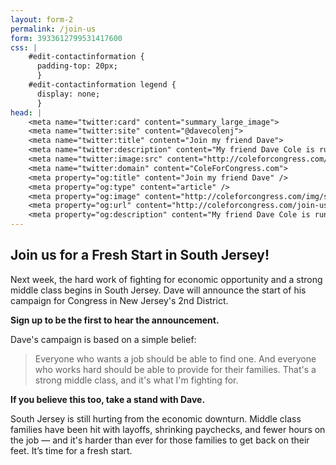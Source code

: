```yaml
---
layout: form-2
permalink: /join-us
form: 3933612799531417600
css: |
    #edit-contactinformation {
      padding-top: 20px;
      }
    #edit-contactinformation legend {
      display: none;
      }
head: |
    <meta name="twitter:card" content="summary_large_image">
    <meta name="twitter:site" content="@davecolenj">
    <meta name="twitter:title" content="Join my friend Dave">
    <meta name="twitter:description" content="My friend Dave Cole is running for Congress in New Jersey's 2nd District. Join me in supporting his campaign for a Fresh Start in South Jersey!">
    <meta name="twitter:image:src" content="http://coleforcongress.com/img/social/dave-itir.png">
    <meta name="twitter:domain" content="ColeForCongress.com">
    <meta property="og:title" content="Join my friend Dave" />
    <meta property="og:type" content="article" />
    <meta property="og:image" content="http://coleforcongress.com/img/social/dave-itir.png" />
    <meta property="og:url" content="http://coleforcongress.com/join-us" />
    <meta property="og:description" content="My friend Dave Cole is running for Congress in New Jersey's 2nd District. Join me in supporting his campaign for a Fresh Start in South Jersey!" />
---
```


## Join us for a Fresh Start in South Jersey!

Next week, the hard work of fighting for economic opportunity and a strong middle class begins in South Jersey. Dave will announce the start of his campaign for Congress in New Jersey's 2nd District.

**Sign up to be the first to hear the announcement.**

Dave's campaign is based on a simple belief: 

> Everyone who wants a job should be able to find one. And everyone who works hard should be able to provide for their families. That's a strong middle class, and it's what I'm fighting for.

**If you believe this too, take a stand with Dave.**

South Jersey is still hurting from the economic downturn. Middle class families have been hit with layoffs, shrinking paychecks, and fewer hours on the job — and it's harder than ever for those families to get back on their feet. It’s time for a fresh start.
